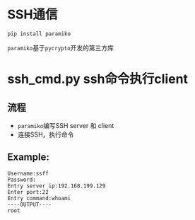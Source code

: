 # SSH通信
`pip install paramiko`

`paramiko`基于`pycrypto`开发的第三方库


# ssh_cmd.py ssh命令执行client
## 流程
- `paramiko`编写SSH server 和 client
- 连接SSH，执行命令

## Example:
```
Username:ssff
Password: 
Entry server ip:192.168.199.129
Enter port:22
Entry command:whoami
----OUTPUT----
root
```

